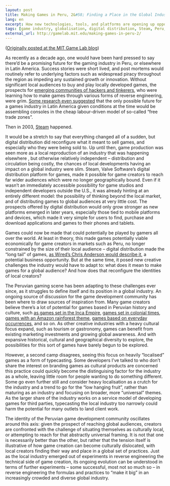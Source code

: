 ```yaml
---
layout: post
title: Making Games in Peru, 2&#58; Finding a Place in the Global Industry
lang: en
excerpt: How new technologies, tools, and platforms are opening up opportunities for Peruvian-made video games to make it out into the world.
tags: [game industry, globalisation, digital distribution, Steam, Peru, long tail, localisation]
external_url: http://gamelab.mit.edu/making-games-in-peru-2/
---
```

([Originally posted at the MIT Game Lab blog](http://gamelab.mit.edu/making-games-in-peru-2/))

As recently as a decade ago, one would have been hard pressed to say there’d be a promising future for the gaming industry in Peru, or elsewhere in Latin America. Success stories were short lived, and post mortems would routinely refer to underlying factors such as widespread piracy throughout the region as impeding any sustained growth or innovation. Without significant local audiences to buy and play locally developed games, the prospects for [emerging communities of hackers and tinkerers](/2013/06/17/making-games-in-peru.html), who were learning how to make games through various forms of reverse engineering, were grim. [Some research even suggested](http://www.gamestudies.org/0202/lugo/) that the only possible future for a games industry in Latin America given conditions at the time would be assembling consoles in the cheap labour-driven model of so-called “free trade zones”.

Then in 2003, [Steam](http://steampowered.com/) happened.

It would be a stretch to say that everything changed all of a sudden, but digital distribution did reconfigure what it meant to sell games, and especially who they were being sold to. Up until then, game production was seen more as a local reproduction of an industry that was happening elsewhere , but otherwise relatively independent – distribution and circulation being costly, the chances of local developments having an impact on a global industry were slim. Steam, Valve Software’s digital distribution platform for games, made it possible for game creators to reach far wider audiences which were no longer geographically bound. Even if it wasn’t an immediately accessible possibility for game studios and independent developers outside the U.S., it was already hinting at an entirely different model: the possibility of thinking beyond the local market, and of distributing games to global audiences at very little cost. The prospects offered by digital distribution would only grow stronger as new platforms emerged in later years, especially those tied to mobile platforms and devices, which made it very simple for users to find, purchase and download applications and games to their phones and tablets.

Games could now be made that could potentially be played by gamers all over the world. At least in theory, this made games potentially viable economically for game creators in markets such as Peru, no longer constrained by the size of their local audience – digital distribution made the “long tail” of games, [as Wired’s Chris Anderson would describe it](http://www.wired.com/wired/archive/12.10/tail.html), a potential business opportunity. But at the same time, it posed new creative challenges the industry would have to adapt to: what does it mean to make games for a global audience? And how does that reconfigure the identities of local creators?

The Peruvian gaming scene has been adapting to these challenges ever since, as it struggles to define itself and its position in a global industry. An ongoing source of discussion for the game development community has been where to draw sources of inspiration from. Many game creators believe there’s a lot of potential for games based in Peruvian history and culture, such [as games set in the Inca Empire](http://www.inkamadness.com/), [games set in colonial times](http://vimeo.com/47476215), [games with an Amazon rainforest theme](http://www.youtube.com/watch?v=dUpRAsB_LIg), [games based on everyday occurrences](https://apps.facebook.com/crazycombi/), and so on. As other creative industries with a heavy cultural focus expand, such as tourism or gastronomy, games can benefit from existing marketing investments and growing global awareness. And with expansive historical, cultural and geographical diversity to explore, the possibilities for this sort of games have barely begun to be explored.

However, a second camp disagrees, seeing this focus on heavily “localised” games as a form of typecasting. Some developers I’ve talked to who don’t share the interest on branding games as cultural products are concerned this practice could quickly become the distinguising factor for the industry as a whole, leaving little room for people wanting to do something different. Some go even further still and consider heavy localisation as a crutch for the industry and a trend to go for the “low hanging fruit”, rather than maturing as an industry and focusing on broader, more “universal” themes. As the larger share of the industry works on a service model of developing games for third parties, typecasting the local industry too narrowly could harm the potential for many outlets to land client work.

The identity of the Peruvian game development community oscillates around this axis: given the prospect of reaching global audiences, creators are confronted with the challenge of situating themselves as culturally local, or attempting to reach for that abstractly universal framing. It is not that one is necessarily better than the other, but rather that the tension itself is illustrative of how game creation can become culturally dislocated, with local creators finding their way and place in a global set of practices. Just as the local industry emerged out of experiments in reverse engineering the technical side of game creation, its ongoing evolution can be understood in terms of further experiments – some successful, most not so much so – in reverse engineering the formulas and practices to “make it big” in an increasingly crowded and diverse global industry.